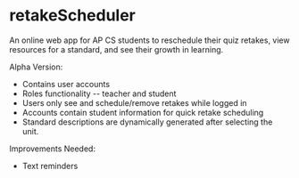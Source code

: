 # retakeScheduler
An online web app for AP CS students to reschedule their quiz retakes, view resources for a standard, and see their growth in learning.


Alpha Version:
+ Contains user accounts
+ Roles functionality -- teacher and student
+ Users only see and schedule/remove retakes while logged in
+ Accounts contain student information for quick retake scheduling
+ Standard descriptions are dynamically generated after selecting the unit. 

Improvements Needed:
+ Text reminders

